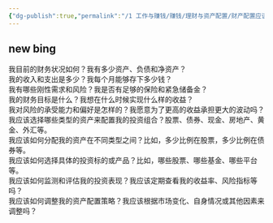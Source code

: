 ```yaml
---
{"dg-publish":true,"permalink":"/1 工作与赚钱/赚钱/理财与资产配置/财产配置应该咨询的问题/","title":"财产配置应该咨询的问题"}
---
```


## new bing
我目前的财务状况如何？我有多少资产、负债和净资产？  
我的收入和支出是多少？我每个月能够存下多少钱？  
我有哪些刚性需求和风险？我是否有足够的保险和紧急储备金？  
我的财务目标是什么？我想在什么时候实现什么样的收益？  
我对风险的承受能力和偏好是怎样的？我愿意为了更高的收益承担更大的波动吗？  
我应该选择哪些类型的资产来配置我的投资组合？股票、债券、现金、房地产、黄金、外汇等。  
我应该如何分配我的资产在不同类型之间？比如，多少比例在股票，多少比例在债券等。  
我应该如何选择具体的投资标的或产品？比如，哪些股票、哪些基金、哪些平台等。  
我应该如何监测和评估我的投资表现？我应该定期查看我的收益率、风险指标等吗？  
我应该如何调整我的资产配置策略？我应该根据市场变化、自身情况或其他因素来调整吗？
